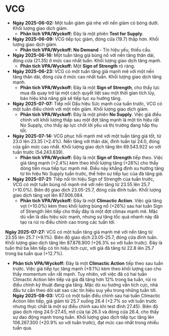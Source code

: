 # VCG

- **Ngày 2025-06-02:** Một tuần giảm giá nhẹ với nến giảm có bóng dưới. Khối lượng giao dịch giảm.
    - **Phân tích VPA/Wyckoff:** Đây là một phiên **Test for Supply**.
- **Ngày 2025-06-09:** VCG tiếp tục giảm, đóng cửa (19.7) thấp hơn. Khối lượng giao dịch giảm.
    - **Phân tích VPA/Wyckoff:** **No Demand** - Tín hiệu yếu, thiếu cầu.
- **Ngày 2025-06-16:** Một tuần tăng giá bùng nổ với nến tăng thân dài, đóng cửa (21.35) ở mức cao nhất tuần. Khối lượng giao dịch tăng mạnh.
    - **Phân tích VPA/Wyckoff:** Một **Sign of Strength** rõ ràng.
- **Ngày 2025-06-23:** VCG có một tuần tăng giá mạnh mẽ với một nến tăng thân dài, đóng cửa ở mức cao nhất tuần. Khối lượng giao dịch tăng mạnh.
    - **Phân tích VPA/Wyckoff:** Đây là một **Sign of Strength**, cho thấy lực mua đã quay trở lại một cách quyết liệt sau một thời gian tích lũy, báo hiệu khả năng giá sẽ tiếp tục xu hướng tăng.
- **Ngày 2025-07-07:** Tiếp nối Dấu hiệu Sức mạnh của tuần trước, VCG có một tuần điều chỉnh với một nến giảm. Khối lượng giao dịch giảm.
    - **Phân tích VPA/Wyckoff:** Đây là một phiên **No Supply**. Việc giá điều chỉnh với khối lượng thấp sau một đợt tăng mạnh là một tín hiệu rất No Supply, cho thấy áp lực chốt lời yếu và thị trường đang hấp thụ tốt.
- **Ngày 2025-07-14:** VCG phục hồi mạnh mẽ với một tuần tăng giá tốt, từ 23.0 lên 23.35 (+2.4%). Nến tăng với thân dài, đỉnh tuần tại 24.0, đóng cửa gần mức cao nhất. Khối lượng giao dịch tăng lên 69.543.922 so với tuần trước (54.243.639).
    - **Phân tích VPA/Wyckoff:** Đây là một **Sign of Strength** tiếp theo. Việc giá tăng mạnh (+2.4%) kèm theo khối lượng tăng (+28%) cho thấy dòng tiền mua tiếp tục mạnh mẽ. Điều này khẳng định xu hướng tăng từ tín hiệu No Supply tuần trước, thể hiện sự tiếp tục của đà tăng giá.
- **Ngày 2025-07-21:** Tiếp nối tín hiệu Sign of Strength của tuần trước, VCG có một tuần bùng nổ mạnh mẽ với nến tăng từ 23.55 lên 25.7 (+10.0%). Biên độ giao dịch 23.05-25.7, đóng cửa đỉnh tuần. Khối lượng giao dịch tăng vọt lên 87.906.084.
    - **Phân tích VPA/Wyckoff:** Đây là một **Climactic Action**. Việc giá tăng vọt (+10.0%) kèm theo khối lượng bùng nổ (+26%) sau hai tuần Sign of Strength liên tiếp cho thấy đây là một đợt climax mạnh mẽ. Mặc dù vẫn là dấu hiệu sức mạnh, nhưng sự tăng tốc quá nhanh này đã tạo ra rủi ro điều chỉnh cao trong các tuần tới.


**Ngày 2025-07-27:** VCG có một tuần tăng giá mạnh mẽ với nến tăng từ 23.55 lên 25.7 (+9.1%). Biên độ giao dịch 23.05-25.7, đóng cửa đỉnh tuần. Khối lượng giao dịch tăng lên 87.876.900 (+26.3% so với tuần trước). Đây là tuần thứ ba liên tiếp có tín hiệu tích cực, với giá đã tăng từ 22.8 lên 25.7 trong ba tuần qua (+12.7%).

- **Phân tích VPA/Wyckoff:** Đây là một **Climactic Action** tiếp theo sau tuần trước. Việc giá tiếp tục tăng mạnh (+9.1%) kèm theo khối lượng cao cho thấy momentum vẫn rất mạnh. Tuy nhiên, với việc đã có hai tuần Climactic Action liên tiếp và giá đã tăng hơn 12% trong ba tuần, rủi ro điều chỉnh kỹ thuật đang gia tăng. Mặc dù xu hướng vẫn tích cực, nhà đầu tư cần theo dõi sát sao các tín hiệu suy yếu trong những tuần tới.
**Ngày 2025-08-03:** VCG có một tuần điều chỉnh sau hai tuần Climactic Action liên tiếp, giá giảm từ 25.7 xuống 26.4 (+2.7% so với tuần trước nhưng thực chất là một sự điều chỉnh sau khi test đỉnh 27.45). Biên độ giao dịch rộng 24.5-27.45, mở cửa tại 26.3 và đóng cửa 26.4, cho thấy sự dao động mạnh trong tuần. Khối lượng giao dịch tiếp tục tăng lên 106.267.300 (+20.9% so với tuần trước), đạt mức cao nhất trong nhiều tuần qua.
